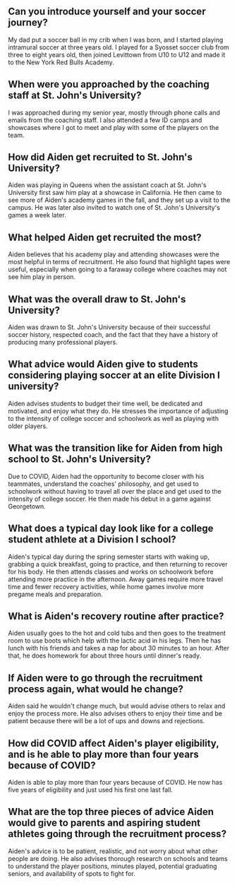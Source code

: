 ## Can you introduce yourself and your soccer journey? 
My dad put a soccer ball in my crib when I was born, and I started playing intramural soccer at three years old. I played for a Syosset soccer club from three to eight years old, then joined Levittown from U10 to U12 and made it to the New York Red Bulls Academy. 
## When were you approached by the coaching staff at St. John's University? 
I was approached during my senior year, mostly through phone calls and emails from the coaching staff. I also attended a few ID camps and showcases where I got to meet and play with some of the players on the team.

## How did Aiden get recruited to St. John's University?
Aiden was playing in Queens when the assistant coach at St. John's University first saw him play at a showcase in California. He then came to see more of Aiden's academy games in the fall, and they set up a visit to the campus. He was later also invited to watch one of St. John's University's games a week later.

## What helped Aiden get recruited the most?
Aiden believes that his academy play and attending showcases were the most helpful in terms of recruitment. He also found that highlight tapes were useful, especially when going to a faraway college where coaches may not see him play in person.

## What was the overall draw to St. John's University?
Aiden was drawn to St. John's University because of their successful soccer history, respected coach, and the fact that they have a history of producing many professional players.

## What advice would Aiden give to students considering playing soccer at an elite Division I university?
Aiden advises students to budget their time well, be dedicated and motivated, and enjoy what they do. He stresses the importance of adjusting to the intensity of college soccer and schoolwork as well as playing with older players.

## What was the transition like for Aiden from high school to St. John's University?
Due to COVID, Aiden had the opportunity to become closer with his teammates, understand the coaches' philosophy, and get used to schoolwork without having to travel all over the place and get used to the intensity of college soccer. He then made his debut in a game against Georgetown.

## What does a typical day look like for a college student athlete at a Division I school?
Aiden's typical day during the spring semester starts with waking up, grabbing a quick breakfast, going to practice, and then returning to recover for his body. He then attends classes and works on schoolwork before attending more practice in the afternoon. Away games require more travel time and fewer recovery activities, while home games involve more pregame meals and preparation.

## What is Aiden's recovery routine after practice?
Aiden usually goes to the hot and cold tubs and then goes to the treatment room to use boots which help with the lactic acid in his legs. Then he has lunch with his friends and takes a nap for about 30 minutes to an hour. After that, he does homework for about three hours until dinner's ready. 

## If Aiden were to go through the recruitment process again, what would he change?
Aiden said he wouldn't change much, but would advise others to relax and enjoy the process more. He also advises others to enjoy their time and be patient because there will be a lot of ups and downs and rejections. 

## How did COVID affect Aiden's player eligibility, and is he able to play more than four years because of COVID?
Aiden is able to play more than four years because of COVID. He now has five years of eligibility and just used his first one last fall. 

## What are the top three pieces of advice Aiden would give to parents and aspiring student athletes going through the recruitment process?
Aiden's advice is to be patient, realistic, and not worry about what other people are doing. He also advises thorough research on schools and teams to understand the player positions, minutes played, potential graduating seniors, and availability of spots to fight for.

